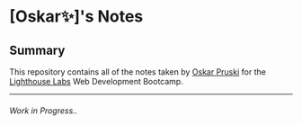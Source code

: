 # [Oskar✨]'s Notes
## Summary

This repository contains all of the notes taken by [Oskar Pruski](https://github.com/acronaut1) for the [Lighthouse Labs](https://lighthouselabs.ca) Web Development Bootcamp.

---
###### Work in Progress..

